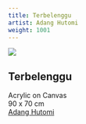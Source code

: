 ```yaml
---
title: Terbelenggu
artist: Adang Hutomi
weight: 1001
---
```


![](/art/adang-hutomi-terbelenggu.jpg)

## Terbelenggu  
Acrylic on Canvas  
90 x 70 cm  
[Adang Hutomi](/artist/adang-hutomi/)
